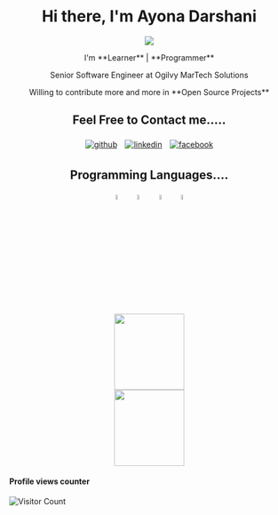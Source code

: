 <h1 align="center"> Hi there, I'm Ayona Darshani </h1>

<p align="center">
	<img src="https://img.icons8.com/cotton/64/000000/source-code--v4.png"/>
</p>

<p align="center">
 I'm  **Learner** | **Programmer** </p>
<p align="center"> Senior Software Engineer at Ogilvy MarTech Solutions</p>
<p align="center"> Willing to contribute more and more in **Open Source Projects**</p>
</p>

<h2 align="center"> Feel Free to Contact me.....</h2>

<p align="center">
	<a href="https://github.com/AyonaD"><img alt="github"  style="padding:5px" src="https://img.icons8.com/color-glass/48/000000/github.png"/></a>
	<a href="https://www.linkedin.com/in/ayona-darshani-a06683124/"><img alt="linkedin"  style="padding:5px" src="https://img.icons8.com/color/48/000000/linkedin.png"/></a>
	<a href="https://www.facebook.com/"><img alt="facebook"  style="padding:5px" src="https://img.icons8.com/color/48/000000/facebook-new.png"/></a>
</p>

<h2 align="center"> Programming Languages....</h2>

<p align="center">
	<img width="5%" style="padding:5px" src="https://img.icons8.com/color/48/000000/php.png"/>
  	<img width="5%" style="padding:5px" src="https://img.icons8.com/nolan/64/html.png"/>
	<img width="5%" style="padding:5px" src="https://img.icons8.com/ios/50/000000/js.png"/>
	<img width="5%" style="padding:5px" src="https://img.icons8.com/nolan/64/java-coffee-cup-logo.png"/>
</p>

<p align="center">
<img height="137px" width="50%" src="https://github-readme-stats.vercel.app/api?username=AyonaD&hide_title=true&hide_border=true&show_icons=true&include_all_commits=true&count_private=true&line_height=21&text_color=000&icon_color=000&bg_color=0,ea6161,ffc64d,fffc4d,52fa5a&theme=graywhite" />
<img height="137px" width="50%" src="https://github-readme-stats.vercel.app/api/top-langs/?username=AyonaD&hide=html&hide_title=true&hide_border=true&layout=compact&langs_count=6&exclude_repo=comp426,Redventures-Movie-Quotes&text_color=000&icon_color=fff&bg_color=0,52fa5a,4dfcff,c64dff&theme=graywhite" />
</p>

#### Profile views counter
![Visitor Count](https://profile-counter.glitch.me/{AyonaD}/count.svg)




